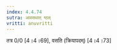 ```yaml
---
index: 4.4.74
sutra: आवसथात् ष्ठल्
vritti: anuvritti
---
```


तत्र 0/0 [4।4।69], वसति (क्रियापदम्) [4।4।73] 
